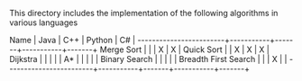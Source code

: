 This directory includes the implementation of the following algorithms in various languages

Name                    |   Java    |   C++ |   Python  |   C#  |
------------------------+-----------+-------+-----------+-------+
Merge Sort              |           |       |     X     |   X   |
Quick Sort              |           |   X   |     X     |   X   |
Dijkstra                |           |       |           |       |
A*                      |           |       |           |       |
Binary Search           |           |       |           |       |
Breadth First Search    |           |       |     X     |       |
------------------------+-----------+-------+-----------+-------+
